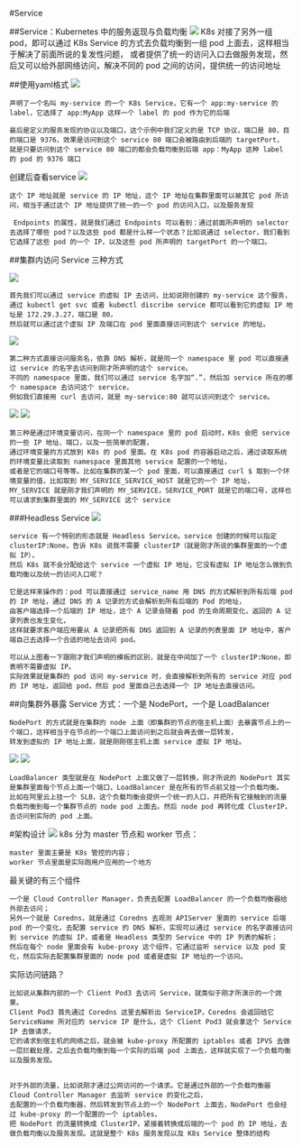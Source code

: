 #Service 

##Service：Kubernetes 中的服务返现与负载均衡
![](img/.09_service_images/service.png)
K8s 对接了另外一组 pod，即可以通过 K8s Service 的方式去负载均衡到一组 pod 上面去，这样相当于解决了前面所说的复发性问题，
或者提供了统一的访问入口去做服务发现，然后又可以给外部网络访问，解决不同的 pod 之间的访问，提供统一的访问地址


##使用yaml格式
![](img/.09_service_images/service_yaml.png)

    声明了一个名叫 my-service 的一个 K8s Service，它有一个 app:my-service 的 label，它选择了 app:MyApp 这样一个 label 的 pod 作为它的后端
    
    最后是定义的服务发现的协议以及端口，这个示例中我们定义的是 TCP 协议，端口是 80，目的端口是 9376，效果是访问到这个 service 80 端口会被路由到后端的 targetPort，
    就是只要访问到这个 service 80 端口的都会负载均衡到后端 app：MyApp 这种 label 的 pod 的 9376 端口
创建后查看service
![](img/.09_service_images/describe_svc.png)

    这个 IP 地址就是 service 的 IP 地址，这个 IP 地址在集群里面可以被其它 pod 所访问，相当于通过这个 IP 地址提供了统一的一个 pod 的访问入口，以及服务发现
    
     Endpoints 的属性，就是我们通过 Endpoints 可以看到：通过前面所声明的 selector 去选择了哪些 pod？以及这些 pod 都是什么样一个状态？比如说通过 selector，我们看到它选择了这些 pod 的一个 IP，以及这些 pod 所声明的 targetPort 的一个端口。

##集群内访问 Service
三种方式

![](img/.09_service_images/pod_visit_service_ip.png)

    首先我们可以通过 service 的虚拟 IP 去访问，比如说刚创建的 my-service 这个服务，通过 kubectl get svc 或者 kubectl discribe service 都可以看到它的虚拟 IP 地址是 172.29.3.27，端口是 80，
    然后就可以通过这个虚拟 IP 及端口在 pod 里面直接访问到这个 service 的地址。
     
![](img/.09_service_images/pod_visit_service_name.png)
    
    第二种方式直接访问服务名，依靠 DNS 解析，就是同一个 namespace 里 pod 可以直接通过 service 的名字去访问到刚才所声明的这个 service。
    不同的 namespace 里面，我们可以通过 service 名字加“.”，然后加 service 所在的哪个 namespace 去访问这个 service，
    例如我们直接用 curl 去访问，就是 my-service:80 就可以访问到这个 service。
     
![](img/.09_service_images/pod_env.png)
![](img/.09_service_images/pod_visit_service_by_env.png)
   
    第三种是通过环境变量访问，在同一个 namespace 里的 pod 启动时，K8s 会把 service 的一些 IP 地址、端口，以及一些简单的配置，
    通过环境变量的方式放到 K8s 的 pod 里面。在 K8s pod 的容器启动之后，通过读取系统的环境变量比读取到 namespace 里面其他 service 配置的一个地址，
    或者是它的端口号等等。比如在集群的某一个 pod 里面，可以直接通过 curl $ 取到一个环境变量的值，比如取到 MY_SERVICE_SERVICE_HOST 就是它的一个 IP 地址，
    MY_SERVICE 就是刚才我们声明的 MY_SERVICE，SERVICE_PORT 就是它的端口号，这样也可以请求到集群里面的 MY_SERVICE 这个 service
    
###Headless Service
![](img/.09_service_images/headless_svc.png)  

    service 有一个特别的形态就是 Headless Service。service 创建的时候可以指定 clusterIP:None，告诉 K8s 说我不需要 clusterIP（就是刚才所说的集群里面的一个虚拟 IP），
    然后 K8s 就不会分配给这个 service 一个虚拟 IP 地址，它没有虚拟 IP 地址怎么做到负载均衡以及统一的访问入口呢？

    它是这样来操作的：pod 可以直接通过 service_name 用 DNS 的方式解析到所有后端 pod 的 IP 地址，通过 DNS 的 A 记录的方式会解析到所有后端的 Pod 的地址，
    由客户端选择一个后端的 IP 地址，这个 A 记录会随着 pod 的生命周期变化，返回的 A 记录列表也发生变化，
    这样就要求客户端应用要从 A 记录把所有 DNS 返回到 A 记录的列表里面 IP 地址中，客户端自己去选择一个合适的地址去访问 pod。
    
    可以从上图看一下跟刚才我们声明的模板的区别，就是在中间加了一个 clusterIP:None，即表明不需要虚拟 IP。
    实际效果就是集群的 pod 访问 my-service 时，会直接解析到所有的 service 对应 pod 的 IP 地址，返回给 pod，然后 pod 里面自己去选择一个 IP 地址去直接访问。

##向集群外暴露 Service
方式：一个是 NodePort，一个是 LoadBalancer

    NodePort 的方式就是在集群的 node 上面（即集群的节点的宿主机上面）去暴露节点上的一个端口，这样相当于在节点的一个端口上面访问到之后就会再去做一层转发，
    转发到虚拟的 IP 地址上面，就是刚刚宿主机上面 service 虚拟 IP 地址。
     
![](img/.09_service_images/load_balancer.png)
![](img/.09_service_images/external_ip.png)
   
    LoadBalancer 类型就是在 NodePort 上面又做了一层转换，刚才所说的 NodePort 其实是集群里面每个节点上面一个端口，LoadBalancer 是在所有的节点前又挂一个负载均衡。
    比如在阿里云上挂一个 SLB，这个负载均衡会提供一个统一的入口，并把所有它接触到的流量负载均衡到每一个集群节点的 node pod 上面去。然后 node pod 再转化成 ClusterIP，去访问到实际的 pod 上面。
    
    
#架构设计
![](img/.09_service_images/structure.png)
k8s 分为 master 节点和 worker 节点：
     
    master 里面主要是 K8s 管控的内容；
    worker 节点里面是实际跑用户应用的一个地方
最关键的有三个组件

    一个是 Cloud Controller Manager，负责去配置 LoadBalancer 的一个负载均衡器给外部去访问；
    另外一个就是 Coredns，就是通过 Coredns 去观测 APIServer 里面的 service 后端 pod 的一个变化，去配置 service 的 DNS 解析，实现可以通过 service 的名字直接访问到 service 的虚拟 IP，或者是 Headless 类型的 Service 中的 IP 列表的解析；
    然后在每个 node 里面会有 kube-proxy 这个组件，它通过监听 service 以及 pod 变化，然后实际去配置集群里面的 node pod 或者是虚拟 IP 地址的一个访问。
    
实际访问链路？

    比如说从集群内部的一个 Client Pod3 去访问 Service，就类似于刚才所演示的一个效果。
    Client Pod3 首先通过 Coredns 这里去解析出 ServiceIP，Coredns 会返回给它 ServiceName 所对应的 service IP 是什么，这个 Client Pod3 就会拿这个 Service IP 去做请求，
    它的请求到宿主机的网络之后，就会被 kube-proxy 所配置的 iptables 或者 IPVS 去做一层拦截处理，之后去负载均衡到每一个实际的后端 pod 上面去，这样就实现了一个负载均衡以及服务发现。
 

    对于外部的流量，比如说刚才通过公网访问的一个请求。它是通过外部的一个负载均衡器 Cloud Controller Manager 去监听 service 的变化之后，
    去配置的一个负载均衡器，然后转发到节点上的一个 NodePort 上面去，NodePort 也会经过 kube-proxy 的一个配置的一个 iptables，
    把 NodePort 的流量转换成 ClusterIP，紧接着转换成后端的一个 pod 的 IP 地址，去做负载均衡以及服务发现。这就是整个 K8s 服务发现以及 K8s Service 整体的结构